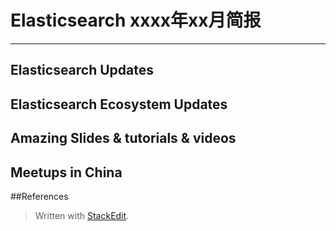 # Elasticsearch xxxx年xx月简报

---

## Elasticsearch Updates

## Elasticsearch Ecosystem Updates


## Amazing Slides & tutorials & videos


## Meetups in China


##References


> Written with [StackEdit](https://stackedit.io/).
